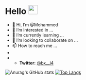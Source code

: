 # Hello <img src="https://raw.githubusercontent.com/MartinHeinz/MartinHeinz/master/wave.gif" width="30px">
- 👋 Hi, I’m @Mohammed
- 👀 I’m interested in ...
- 🌱 I’m currently learning ...
- 💞️ I’m looking to collaborate on ...
- 📫 How to reach me ...
- 
- - **Twitter:** <a href="https://twitter.com/bx__i4">@bx__i4</a>

![Anurag's GitHub stats](https://github-readme-stats.vercel.app/api?username=bxi4&show_icons=true&theme=dark)
[![Top Langs](https://github-readme-stats.vercel.app/api/top-langs/?username=bxi4)](https://github.com/bxi4/github-readme-stats)




<!---
bxi4/bxi4 is a ✨ special ✨ repository because its `README.md` (this file) appears on your GitHub profile.
You can click the Preview link to take a look at your changes.
--->
